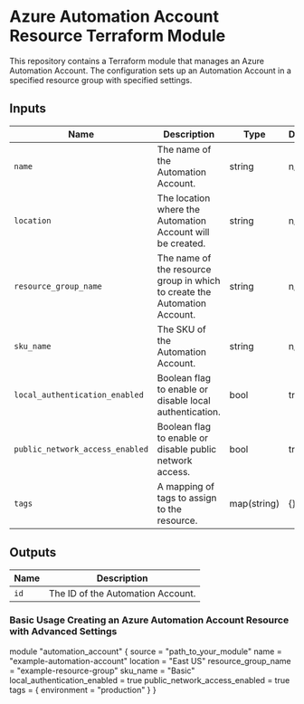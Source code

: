 # Azure Automation Account Resource Terraform Module

This repository contains a Terraform module that manages an Azure Automation Account. The configuration sets up an Automation Account in a specified resource group with specified settings.

## Inputs
| Name                         | Description                                               | Type         | Default | Required |
|------------------------------|-----------------------------------------------------------|--------------|---------|----------|
| `name`                       | The name of the Automation Account.                       | string       | n/a     | yes      |
| `location`                   | The location where the Automation Account will be created.| string       | n/a     | yes      |
| `resource_group_name`        | The name of the resource group in which to create the Automation Account. | string | n/a | yes |
| `sku_name`                   | The SKU of the Automation Account.                        | string       | n/a     | yes      |
| `local_authentication_enabled`| Boolean flag to enable or disable local authentication.   | bool         | true    | no       |
| `public_network_access_enabled`| Boolean flag to enable or disable public network access.  | bool         | true    | no       |
| `tags`                       | A mapping of tags to assign to the resource.              | map(string)  | {}      | no       |


## Outputs

| Name | Description                        |
|------|------------------------------------|
| `id` | The ID of the Automation Account.  |


### Basic Usage Creating an Azure Automation Account Resource with Advanced Settings

module "automation_account" {
  source                  = "path_to_your_module"
  name                    = "example-automation-account"
  location                = "East US"
  resource_group_name     = "example-resource-group"
  sku_name                = "Basic"
  local_authentication_enabled = true
  public_network_access_enabled = true
  tags = {
    environment = "production"
  }
}
